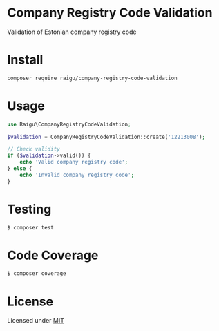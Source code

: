 # Company Registry Code Validation

Validation of Estonian company registry code

# Install 

````bash
composer require raigu/company-registry-code-validation
````

# Usage 

```php
use Raigu\CompanyRegistryCodeValidation;

$validation = CompanyRegistryCodeValidation::create('12213008');

// Check validity
if ($validation->valid()) {
    echo 'Valid company registry code';
} else {
    echo 'Invalid company registry code';  
}
```

# Testing

```bash
$ composer test
```

# Code Coverage

```bash
$ composer coverage
```

# License

Licensed under [MIT](LICENSE)
